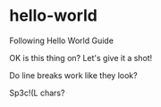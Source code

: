 # hello-world
Following Hello World Guide

OK is this thing on?  Let's give it a shot!

Do line breaks work like they look?

Sp3c!(L chars?

